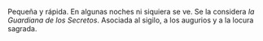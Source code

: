 Pequeña y rápida. En algunas noches ni siquiera se ve. Se la considera _la Guardiana de los Secretos_. Asociada al sigilo, a los augurios y a la locura sagrada.